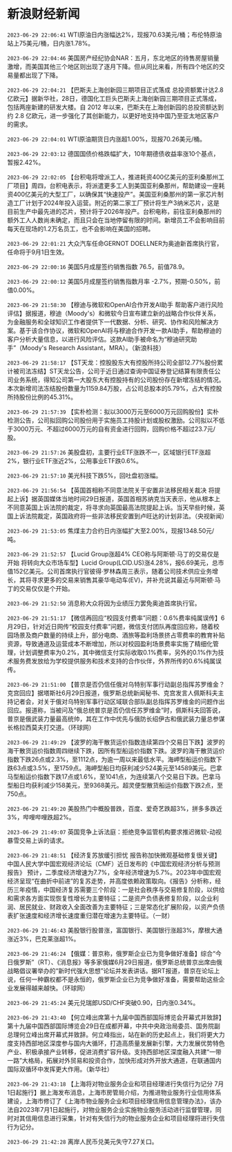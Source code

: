 # 新浪财经新闻
`2023-06-29 22:06:41` WTI原油日内涨幅达2%，现报70.63美元/桶；布伦特原油站上75美元/桶，日内涨1.78%。

`2023-06-29 22:04:46` 美国房产经纪协会NAR：五月，东北地区的待售房屋销量激增，而美国其他三个地区则出现了逐月下降。但从同比来看，所有四个地区的交易量都出现了下降。

`2023-06-29 22:04:21` 【巴斯夫上海创新园三期项目正式落成 总投资额累计达2.8亿欧元】据新华社，28日，德国化工巨头巴斯夫上海创新园三期项目正式落成，包括两座新建的研发大楼。自 2012 年以来，巴斯夫在上海创新园的总投资额达到约 2.8 亿欧元，进一步强化了其创新能力，以更好地支持中国乃至亚太地区客户的需求。

`2023-06-29 22:04:01` WTI原油期货日内涨超1.00%，现报70.26美元/桶。

`2023-06-29 22:03:12` 德国国债价格跌幅扩大，10年期德债收益率涨10个基点，暂报2.42%。

`2023-06-29 22:02:05` 【台积电将增派工人，推进耗资400亿美元的亚利桑那州工厂项目】周四，台积电表示，将派遣更多工人到美国亚利桑那州，帮助建设一座耗资400亿美元的大型工厂，以确保其“快速投产”。美国亚利桑那州的第一家芯片制造工厂计划于2024年投入运营。附近的第二家工厂预计将生产3纳米芯片，这是目前生产中最先进的芯片，预计将于2026年投产。台积电称，前往亚利桑那州的额外工人人数尚未确定，而且只会在当地停留有限的时间。新增员工不会影响目前每天在现场的1.2万名员工，也不会影响在美国的招聘。

`2023-06-29 22:01:21`   大众汽车任命GERNOT DOELLNER为奥迪新首席执行官，任命将于9月1日生效。

`2023-06-29 22:00:16` 美国5月成屋签约销售指数 76.5，前值78.9。

`2023-06-29 22:00:12` 美国5月成屋签约销售指数月率 -2.7%，预期-0.50%，前值0.00%。

`2023-06-29 21:58:30` 【穆迪与微软和OpenAI合作开发AI助手 帮助客户进行风险评估】据报道，穆迪（Moody's）和微软今日宣布建立新的战略合作伙伴关系，为金融服务和全球知识工作者提供下一代数据、分析、研究、协作和风险解决方案。基于该合作协议，微软和OpenAI将与穆迪合作开发一款AI助手，帮助穆迪的客户分析大量信息，以进行风险评估。这款AI助手被命名为“穆迪研究助手”（Moody's Research Assistant，MRA）。（新浪科技）

`2023-06-29 21:58:17` 【ST天龙：控股股东大有控股所持公司全部12.77%股份累计被司法冻结】ST天龙公告，公司于近日通过查询中国证券登记结算有限责任公司业务系统，得知公司第一大股东大有控股持有的公司股份存在新增冻结的情况。本次新增司法冻结股份数量为1159.84万股，占公司总股本的5.79%，占大有控股所持股份比例的45.31%。

`2023-06-29 21:57:39` 【实朴检测：拟以3000万元至6000万元回购股份】实朴检测公告，公司拟回购公司股份用于实施员工持股计划或股权激励。公司拟以不低于3000万元、不超过6000万元的自有资金进行回购，回购价格不超过23.7元/股。

`2023-06-29 21:57:26` 美股盘初，主要行业ETF涨跌不一，区域银行ETF涨超2%，银行业ETF涨近2%，公用事业ETF跌0.6%。

`2023-06-29 21:57:10` 美光科技下跌5%，回吐盘初涨幅。

`2023-06-29 21:56:54` 【英国首相称不同意法院关于安置非法移民相关裁决 将提起上诉】据英国媒体当地时间29日报道，英国首相苏纳克当天表示，他从根本上不同意英国上诉法院的裁定，将寻求向英国最高法院提起上诉。当天早些时候，英国上诉法院裁定，英国政府将一些非法移民安置到卢旺达的计划非法。（央视新闻）

`2023-06-29 21:53:05` 焦煤主力合约日内涨幅扩大至2.00%，现报1348.50元/吨。

`2023-06-29 21:52:57` 【Lucid Group涨超4% CEO称与阿斯顿·马丁的交易仅是开始 将转向大众市场车型】Lucid Group(LCID.US)涨4.28%，报6.69美元，总市值152亿美元。公司首席执行官彼得·罗林森周三表示，随着公司技术供应业务增长，其将寻求更多的交易来销售其豪华电动车(EV)，并补充说其最近与阿斯顿·马丁的交易仅仅是个开始。

`2023-06-29 21:52:50`   消息称大众将因为业绩压力罢免奥迪首席执行官。

`2023-06-29 21:51:17` 【微信再回应“校园支付费率”问题：0.6%费率纯属误传】6月29日，针对近日网传“校园支付费率”问题，微信支付团队再度回应称，随着校园场景及商户数量的持续上升，部分电商、酒旅等盈利场景挤占零费率的教育补贴资源，导致通道及运营成本不断增加，所以对校园盈利场景费率实施了精细化管理，计划调整费率为0.2%，其中微信支付实际收取0.1%费率，另外的0.1%作为技术服务费发放给为学校提供服务和技术支持的合作伙伴，外界所传的0.6%纯属误传。

`2023-06-29 21:51:00` 【普京是否仍信任俄对乌特别军事行动副总指挥苏罗维金？克宫回应】据塔斯社6月29日报道，俄罗斯总统新闻秘书、克宫发言人佩斯科夫主持记者会，对关于俄对乌特别军事行动区域联合部队副总指挥苏罗维金的问题作出回应。报道称，当被问及“俄总统普京是否仍信任苏罗维金”时，佩斯科夫回答说，普京是俄武装力量最高统帅，其在工作中优先与俄防长绍伊古和俄武装力量总参谋长格拉西莫夫打交道。（环球网）

`2023-06-29 21:49:29` 【波罗的海干散货运价指数连续第四个交易日下跌】波罗的海干散货运价指数周四继续下跌，因所有型船运价指数下跌。波罗的海干散货运价指数下跌26点或2.3%，至1112点，为逾一周以来最低水平。海岬型船运价指数下跌63点或3.5%，至1759点。海岬型船日均获利减少524美元至14589美元。巴拿马型船运价指数下跌17点或1.6%，至1041点，为连续第八个交易日下跌。巴拿马型船日均获利减少158美元，至9368美元。超灵便型散货船运价指数下跌2点，至750点。

`2023-06-29 21:49:20` 美股热门中概股普跌，百度、爱奇艺跌超3%，拼多多跌近3%，哔哩哔哩跌超2%。

`2023-06-29 21:49:07` 英国竞争上诉法庭：拒绝竞争监管机构要求推迟微软-动视暴雪交易上诉的请求。

`2023-06-29 21:48:51` 【经济复苏放缓引担忧 报告称加快微观基础修复很关键】中国人民大学中国宏观经济论坛（CMF）近日发布的《中国宏观经济分析与预测报告》 预计，二季度经济增速为7.7%，全年经济增速为5.7%。2023年中国宏观经济呈现“在曲折中前进”的复苏走势，并高度依赖政策取向。《报告》分析称，经历三年疫情，中国经济复苏需要三个阶段：一是社会秩序与交易修复阶段，以供给和需求各方面实现恢复性增长为主要特征；二是资产负债表修复阶段，以企业利润、居民就业、财政收入全面改善为主要特征；三是常态化扩展阶段，以资产负债表扩张速度和经济增长速度重归潜在增速为主要特征。（一财）

`2023-06-29 21:46:43` 美股银行股普涨，富国银行、美国银行涨超3%，摩根大通涨近3%，巴克莱涨超1%。

`2023-06-29 21:46:24` 【俄媒：普京称，俄罗斯企业已为竞争做好准备】综合“今日俄罗斯”（RT）、《消息报》等多家俄媒6月29日报道，俄罗斯总统普京出席由俄战略倡议署举办的“新时代强大思想”论坛并发表讲话。据RT报道，普京在论坛上说，任何一种霸权都不是永恒的，俄罗斯企业已为竞争做好准备，需要帮助这些企业发展得越来越快。（环球网）

`2023-06-29 21:45:24` 美元兑瑞郎USD/CHF突破0.90，日内涨0.34%。

`2023-06-29 21:43:40` 【何立峰出席第十九届中国西部国际博览会开幕式并致辞】第十九届中国西部国际博览会29日在成都开幕，中共中央政治局委员、国务院副总理何立峰出席开幕式并致辞。何立峰指出，站在新的历史起点上，我们将更大力度支持西部地区深度参与国内大循环，打造高质量发展新引擎，大力发展优势特色产业、积极承接产业转移，促进消费扩容升级。支持西部地区深度融入共建“一带一路”大格局，拓展对外贸易和投资合作，加快形成对外开放大通道，在联通国内国际双循环中发挥更大作用。（新华社）

`2023-06-29 21:43:18` 【上海将对物业服务企业和项目经理进行失信行为记分 7月1日起施行】据上海发布消息，上海市房管局介绍，为推进物业服务行业信用体系建设，上海市修订了《上海市物业服务企业和项目经理信用信息管理办法》，该办法自2023年7月1日起施行，对物业服务企业实施物业服务活动进行监督管理，同时对其信用信息进行采集，针对有失信行为的物业服务企业和项目经理将进行失信行为记分。

`2023-06-29 21:42:28` 离岸人民币兑美元失守7.27关口。

